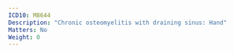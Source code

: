```yaml
---
ICD10: M8644
Description: "Chronic osteomyelitis with draining sinus: Hand"
Matters: No
Weight: 0
---
```


